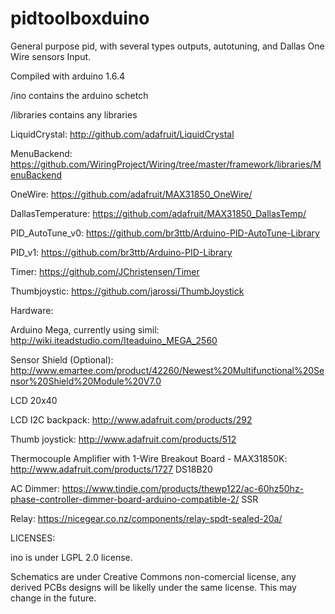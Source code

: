 # pidtoolboxduino

General purpose pid, with several types outputs, autotuning, and Dallas One Wire sensors Input. 

Compiled with arduino 1.6.4

/ino contains the arduino schetch

/libraries contains any libraries

 LiquidCrystal: http://github.com/adafruit/LiquidCrystal
	
 MenuBackend: https://github.com/WiringProject/Wiring/tree/master/framework/libraries/MenuBackend
	
 OneWire: https://github.com/adafruit/MAX31850_OneWire/
	
 DallasTemperature: https://github.com/adafruit/MAX31850_DallasTemp/
	
 PID_AutoTune_v0: https://github.com/br3ttb/Arduino-PID-AutoTune-Library
	
 PID_v1: https://github.com/br3ttb/Arduino-PID-Library
	
 Timer: https://github.com/JChristensen/Timer
	
 Thumbjoystic: https://github.com/jarossi/ThumbJoystick


Hardware:

Arduino Mega, currently using simil: http://wiki.iteadstudio.com/Iteaduino_MEGA_2560

Sensor Shield (Optional): http://www.emartee.com/product/42260/Newest%20Multifunctional%20Sensor%20Shield%20Module%20V7.0

LCD 20x40

LCD I2C backpack: http://www.adafruit.com/products/292

Thumb joystick: http://www.adafruit.com/products/512

Thermocouple Amplifier with 1-Wire Breakout Board - MAX31850K: http://www.adafruit.com/products/1727
DS18B20

AC Dimmer: https://www.tindie.com/products/thewp122/ac-60hz50hz-phase-controller-dimmer-board-arduino-compatible-2/
SSR

Relay: https://nicegear.co.nz/components/relay-spdt-sealed-20a/


LICENSES:

ino is under LGPL 2.0 license.

Schematics are under Creative Commons non-comercial license, any derived PCBs designs will be likelly under the same license. This may change in the future.
